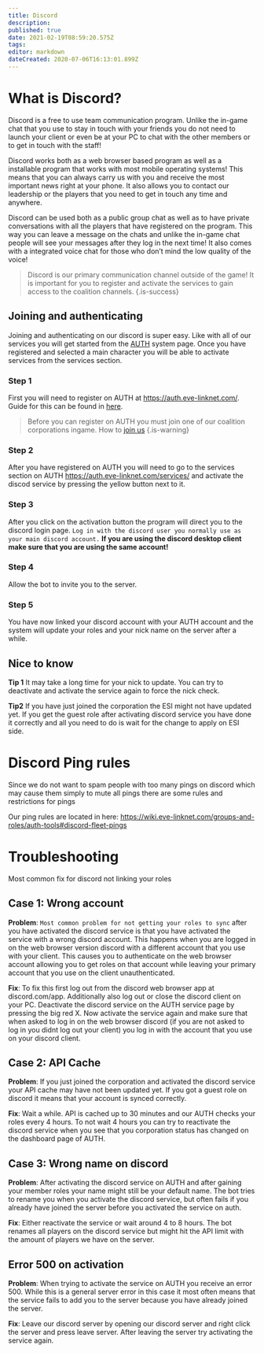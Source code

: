 ```yaml
---
title: Discord
description: 
published: true
date: 2021-02-19T08:59:20.575Z
tags: 
editor: markdown
dateCreated: 2020-07-06T16:13:01.899Z
---
```


# What is Discord?
Discord is a free to use team communication program. Unlike the in-game chat that you use to stay in touch with your friends you do not need to launch your client or even be at your PC to chat with the other members or to get in touch with the staff!

Discord works both as a web browser based program as well as a installable program that works with most mobile operating systems! This means that you can always carry us with you and receive the most important news right at your phone. It also allows you to contact our leadership or the players that you need to get in touch any time and anywhere.

Discord can be used both as a public group chat as well as to have private conversations with all the players that have registered on the program. This way you can leave a message on the chats and unlike the in-game chat people will see your messages after they log in the next time! It also comes with a integrated voice chat for those who don’t mind the low quality of the voice!

> Discord is our primary communication channel outside of the game! It is important for you to register and activate the services to gain access to the coalition channels.
{.is-success}

## Joining and authenticating
Joining and authenticating on our discord is super easy. Like with all of our services you will get started from the [AUTH](/tools/auth) system page. Once you have registered and selected a main character you will be able to activate services from the services section.

### Step 1
First you will need to register on AUTH at https://auth.eve-linknet.com/. Guide for this can be found in [here](/tools/auth).

> Before you can register on AUTH you must join one of our coalition corporations ingame. How to [join us](/joining-us/)
{.is-warning}

### Step 2
After you have registered on AUTH you will need to go to the services section on AUTH https://auth.eve-linknet.com/services/ and activate the discod service by pressing the yellow button next to it.

### Step 3
After you click on the activation button the program will direct you to the discord login page. `Log in with the discord user you normally use as your main discord account.` **If you are using the discord desktop client make sure that you are using the same account!**

### Step 4
Allow the bot to invite you to the server.

### Step 5
You have now linked your discord account with your AUTH account and the system will update your roles and your nick name on the server after a while.

## Nice to know

**Tip 1**
It may take a long time for your nick to update. You can try to deactivate and activate the service again to force the nick check.

**Tip2**
If you have just joined the corporation the ESI might not have updated yet. If you get the guest role after activating discord service you have done it correctly and all you need to do is wait for the change to apply on ESI side.

# Discord Ping rules
Since we do not want to spam people with too many pings on discord which may cause them simply to mute all pings there are some rules and restrictions for pings

Our ping rules are located in here: https://wiki.eve-linknet.com/groups-and-roles/auth-tools#discord-fleet-pings

# Troubleshooting
Most common fix for discord not linking your roles

## Case 1: Wrong account
**Problem**: `Most common problem for not getting your roles to sync` after you have activated the discord service is that you have activated the service with a wrong discord account. This happens when you are logged in on the web browser version discord with a different account that you use with your client. This causes you to authenticate on the web browser account allowing you to get roles on that account while leaving your primary account that you use on the client unauthenticated.

**Fix**: To fix this first log out from the discord web browser app at discord.com/app. Additionally also log out or close the discord client on your PC. Deactivate the discord service on the AUTH service page by pressing the big red X. Now activate the service again and make sure that when asked to log in on the web browser discord (if you are not asked to log in you didnt log out your client) you log in with the account that you use on your discord client.

## Case 2: API Cache
**Problem**: If you just joined the corporation and activated the discord service your API cache may have not been updated yet. If you got a guest role on discord it means that your account is synced correctly.

**Fix**: Wait a while. API is cached up to 30 minutes and our AUTH checks your roles every 4 hours. To not wait 4 hours you can try to reactivate the discord service when you see that you corporation status has changed on the dashboard page of AUTH.

## Case 3: Wrong name on discord
**Problem**: After activating the discord service on AUTH and after gaining your member roles your name might still be your default name. The bot tries to rename you when you activate the discord service, but often fails if you already have joined the server before you activated the service on auth.

**Fix**: Either reactivate the service or wait around 4 to 8 hours. The bot renames all players on the discord service but might hit the API limit with the amount of players we have on the server.

## Error 500 on activation
**Problem**: When trying to activate the service on AUTH you receive an error 500. While this is a general server error in this case it most often means that the service fails to add you to the server because you have already joined the server.

**Fix**: Leave our discord server by opening our discord server and right click the server and press leave server. After leaving the server try activating the service again.
